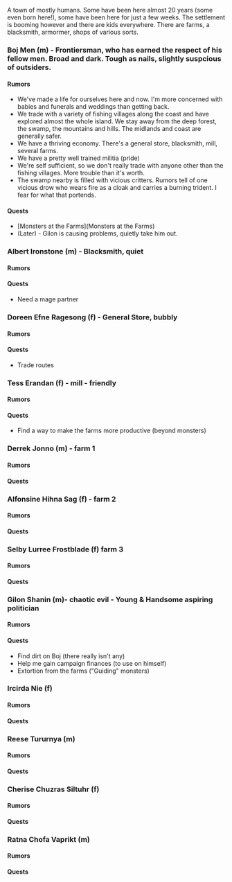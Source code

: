 A town of mostly humans. Some have been here almost 20 years (some even born here!), some have been here for just a few weeks.
The settlement is booming however and there are kids everywhere. There are farms, a blacksmith, armormer, shops of various sorts.

### Boj Men (m) - Frontiersman, who has earned the respect of his fellow men. Broad and dark. Tough as nails, slightly suspcious of outsiders.
#### Rumors
* We've made a life for ourselves here and now. I'm more concerned with babies and funerals and weddings than getting back.
* We trade with a variety of fishing villages along the coast and have explored almost the whole island. We stay away from the deep forest, the swamp, the mountains and hills. The midlands and coast are generally safer.
* We have a thriving economy. There's a general store, blacksmith, mill, several farms.
* We have a pretty well trained militia (pride)
* We're self sufficient, so we don't really trade with anyone other than the fishing villages. More trouble than it's worth.
* The swamp nearby is filled with vicious critters. Rumors tell of one vicious drow who wears fire as a cloak and carries a burning trident. I fear for what that portends.
#### Quests
* [Monsters at the Farms](Monsters at the Farms)
* (Later) - Gilon is causing problems, quietly take him out.

### Albert Ironstone (m) - Blacksmith, quiet
#### Rumors
#### Quests
* Need a mage partner

### Doreen Efne Ragesong (f) - General Store, bubbly
#### Rumors
#### Quests
* Trade routes

### Tess Erandan (f) - mill - friendly
#### Rumors
#### Quests
* Find a way to make the farms more productive (beyond monsters)

### Derrek Jonno (m) - farm 1
#### Rumors
#### Quests

### Alfonsine Hihna Sag (f) - farm 2
#### Rumors
#### Quests

### Selby Lurree Frostblade (f) farm 3
#### Rumors
#### Quests

### Gilon Shanin (m)- chaotic evil - Young & Handsome aspiring politician
#### Rumors
#### Quests
* Find dirt on Boj (there really isn't any)
* Help me gain campaign finances (to use on himself)
* Extortion from the farms ("Guiding" monsters)

### Ircirda Nie (f)
#### Rumors
#### Quests

### Reese Tururnya (m)
#### Rumors
#### Quests

### Cherise Chuzras Siltuhr (f)
#### Rumors
#### Quests

### Ratna Chofa Vaprikt (m)
#### Rumors
#### Quests
